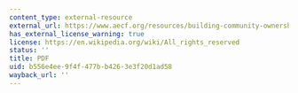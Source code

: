 ```yaml
---
content_type: external-resource
external_url: https://www.aecf.org/resources/building-community-ownership-in-neighborhood-revitalization/
has_external_license_warning: true
license: https://en.wikipedia.org/wiki/All_rights_reserved
status: ''
title: PDF
uid: b556e4ee-9f4f-477b-b426-3e3f20d1ad58
wayback_url: ''
---
```

